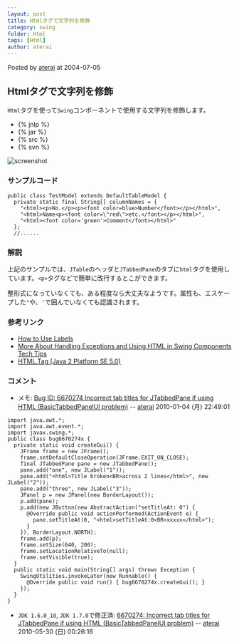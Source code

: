 ```yaml
---
layout: post
title: Htmlタグで文字列を修飾
category: swing
folder: Html
tags: [Html]
author: aterai
---
```


Posted by [aterai](http://terai.xrea.jp/aterai.html) at 2004-07-05

## Htmlタグで文字列を修飾
`Html`タグを使って`Swing`コンポーネントで使用する文字列を修飾します。

- {% jnlp %}
- {% jar %}
- {% src %}
- {% svn %}

<!-- dummy comment line for breaking list -->

![screenshot](http://lh5.ggpht.com/_9Z4BYR88imo/TQTOA5i9OdI/AAAAAAAAAbs/1c_xZ6W4mdo/s800/Html.png)

### サンプルコード
<pre class="prettyprint"><code>public class TestModel extends DefaultTableModel {
  private static final String[] columnNames = {
    "&lt;html&gt;&lt;p&gt;No.&lt;/p&gt;&lt;p&gt;&lt;font color=blue&gt;Number&lt;/font&gt;&lt;/p&gt;&lt;/html&gt;",
    "&lt;html&gt;Name&lt;p&gt;&lt;font color=\"red\"&gt;etc.&lt;/font&gt;&lt;/p&gt;&lt;/html&gt;",
    "&lt;html&gt;&lt;font color='green'&gt;Comment&lt;/font&gt;&lt;/html&gt;"
  };
  //......
</code></pre>

### 解説
上記のサンプルでは、`JTable`のヘッダと`JTabbedPane`のタブに`html`タグを使用しています。`<p>`タグなどで簡単に改行するとこができます。

整形式になっていなくても、ある程度なら大丈夫なようです。属性も、エスケープした`"`や、`'`で囲んでいなくても認識されます。

### 参考リンク
- [How to Use Labels](http://docs.oracle.com/javase/tutorial/uiswing/components/label.html)
- [More About Handling Exceptions and Using HTML in Swing Components Tech Tips](http://java.sun.com/developer/JDCTechTips/2003/tt1210.html)
- [HTML.Tag (Java 2 Platform SE 5.0)](http://java.sun.com/j2se/1.5.0/ja/docs/ja/api/javax/swing/text/html/HTML.Tag.html)

<!-- dummy comment line for breaking list -->

### コメント
- メモ: [Bug ID: 6670274 Incorrect tab titles for JTabbedPane if using HTML (BasicTabbedPanelUI problem)](http://bugs.sun.com/bugdatabase/view_bug.do?bug_id=6670274) -- [aterai](http://terai.xrea.jp/aterai.html) 2010-01-04 (月) 22:49:01

<!-- dummy comment line for breaking list -->

<pre class="prettyprint"><code>import java.awt.*;
import java.awt.event.*;
import javax.swing.*;
public class bug6670274x {
  private static void createGui() {
    JFrame frame = new JFrame();
    frame.setDefaultCloseOperation(JFrame.EXIT_ON_CLOSE);
    final JTabbedPane pane = new JTabbedPane();
    pane.add("one", new JLabel("1"));
    pane.add("&lt;html&gt;Title broken&lt;BR&gt;across 2 lines&lt;/html&gt;", new JLabel("2"));
    pane.add("three", new JLabel("3"));
    JPanel p = new JPanel(new BorderLayout());
    p.add(pane);
    p.add(new JButton(new AbstractAction("setTitleAt: 0") {
      @Override public void actionPerformed(ActionEvent e) {
        pane.setTitleAt(0, "&lt;html&gt;setTitleAt:0&lt;BR&gt;xxxxx&lt;/html&gt;");
      }
    }), BorderLayout.NORTH);
    frame.add(p);
    frame.setSize(640, 200);
    frame.setLocationRelativeTo(null);
    frame.setVisible(true);
  }
  public static void main(String[] args) throws Exception {
    SwingUtilities.invokeLater(new Runnable() {
      @Override public void run() { bug6670274x.createGui(); }
    });
  }
}
</code></pre>

- `JDK 1.6.0_18`, `JDK 1.7.0`で修正済: [6670274: Incorrect tab titles for JTabbedPane if using HTML (BasicTabbedPanelUI problem)](http://hg.openjdk.java.net/jdk7/swing/jdk/rev/82524b068f77) -- [aterai](http://terai.xrea.jp/aterai.html) 2010-05-30 (日) 00:26:16

<!-- dummy comment line for breaking list -->

